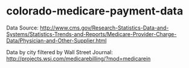 colorado-medicare-payment-data
==============================

Data Source:
http://www.cms.gov/Research-Statistics-Data-and-Systems/Statistics-Trends-and-Reports/Medicare-Provider-Charge-Data/Physician-and-Other-Supplier.html

Data by city filtered by Wall Street Journal:
http://projects.wsj.com/medicarebilling/?mod=medicarein

